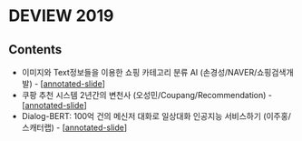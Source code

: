 # DEVIEW 2019


## Contents

* 이미지와 Text정보들을 이용한 쇼핑 카테고리 분류 AI (손경성/NAVER/쇼핑검색개발) - [[annotated-slide](https://github.com/gritmind/review/tree/master/media/seminar/deview-2019/annotated_slides/category_map_gritmind.pdf)]
* 쿠팡 추천 시스템 2년간의 변천사 (오성민/Coupang/Recommendation) - [[annotated-slide](https://github.com/gritmind/review/tree/master/media/seminar/deview-2019/annotated_slides/coupang_recommend_gritmind.pdf)]
* Dialog-BERT: 100억 건의 메신저 대화로 일상대화 인공지능 서비스하기 (이주홍/스캐터랩) - [[annotated-slide](https://github.com/gritmind/review/tree/master/media/seminar/deview-2019/annotated_slides/scatterlab_gritmind.pdf)]
